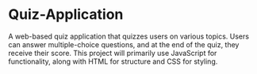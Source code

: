 # Quiz-Application
A web-based quiz application that quizzes users on various topics. Users can answer multiple-choice questions, and at the end of the quiz, they receive their score. This project will primarily use JavaScript for functionality, along with HTML for structure and CSS for styling.
